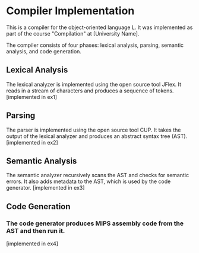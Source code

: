 # Compiler Implementation
This is a compiler for the object-oriented language L. It was implemented as part of the course "Compilation" at [University Name].

The compiler consists of four phases: lexical analysis, parsing, semantic analysis, and code generation.

## Lexical Analysis
The lexical analyzer is implemented using the open source tool JFlex. It reads in a stream of characters and produces a sequence of tokens. 
[implemented in ex1]

## Parsing
The parser is implemented using the open source tool CUP. It takes the output of the lexical analyzer and produces an abstract syntax tree (AST). 
[implemented in ex2]

## Semantic Analysis
The semantic analyzer recursively scans the AST and checks for semantic errors. It also adds metadata to the AST, which is used by the code generator.
[implemented in ex3]

## Code Generation
### The code generator produces MIPS assembly code from the AST and then run it.
[implemented in ex4]
